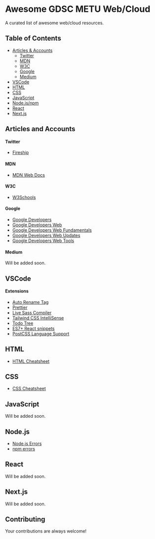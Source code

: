 Awesome GDSC METU Web/Cloud
=============

A curated list of awesome web/cloud resources.

## Table of Contents
- [Articles & Accounts](#articles-and-accounts)
  - [Twitter](#twitter)
  - [MDN](#mdn)
  - [W3C](#w3c)
  - [Google](#google)
  - [Medium](#medium)
- [VSCode](#vscode)
- [HTML](#html)
- [CSS](#css)
- [JavaScript](#javascript)
- [Node.js/npm](#nodejs)
- [React](#react)
- [Next.js](#nextjs)



## Articles and Accounts

#### Twitter
- [Fireship](https://twitter.com/fireship_dev)

#### MDN
- [MDN Web Docs](https://developer.mozilla.org/en-US/)

#### W3C
- [W3Schools](https://www.w3schools.com/)

#### Google
- [Google Developers](https://developers.google.com/)
- [Google Developers Web](https://developers.google.com/web)
- [Google Developers Web Fundamentals](https://developers.google.com/web/fundamentals)
- [Google Developers Web Updates](https://developers.google.com/web/updates)
- [Google Developers Web Tools](https://developers.google.com/web/tools)

#### Medium

Will be added soon.

## VSCode
#### Extensions
- [Auto Rename Tag](https://marketplace.visualstudio.com/items?itemName=formulahendry.auto-rename-tag)
- [Prettier](https://marketplace.visualstudio.com/items?itemName=esbenp.prettier-vscode)
- [Live Sass Compiler](https://marketplace.visualstudio.com/items?itemName=ritwickdey.live-sass)
- [Tailwind CSS IntelliSense](https://marketplace.visualstudio.com/items?itemName=bradlc.vscode-tailwindcss)
- [Todo Tree](https://marketplace.visualstudio.com/items?itemName=Gruntfuggly.todo-tree)
- [ES7+ React snippets](https://marketplace.visualstudio.com/items?itemName=dsznajder.es7-react-js-snippets)
- [PostCSS Language Support](https://marketplace.visualstudio.com/items?itemName=csstools.postcss)

## HTML

- [HTML Cheatsheet](https://htmlcheatsheet.com/)

## CSS

- [CSS Cheatsheet](https://htmlcheatsheet.com/css/)

## JavaScript

Will be added soon.

## Node.js

- [Node.js Errors](https://nodejs.org/api/errors.html)
- [npm errors](https://docs.npmjs.com/common-errors)

## React

Will be added soon.

## Next.js
Will be added soon.

## Contributing

Your contributions are always welcome!
